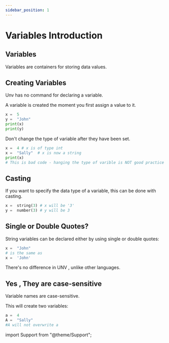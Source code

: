 ```yaml
---
sidebar_position: 1
---
```


# Variables Introduction

## Variables

Variables are containers for storing data values.

## Creating Variables

Unv has no command for declaring a variable.

A variable is created the moment you first assign a value to it.

```py {1,2}
x =  5
y =  "John"
print(x)
print(y)
```

Don't change the type of variable after they have been set.

```py {2}
x =  4 # x is of type int
x =  "Sally"  # x is now a string
print(x)
# This is bad code - hanging the type of varible is NOT good practice
```

## Casting

If you want to specify the data type of a variable, this can be done with casting.

```py
x =  string(3) # x will be '3'
y =  number(3) # y will be 3
```

<!--
## Get the Type

You can get the data type of a variable with the `type()` function.

```py
import print from 'standard'

x =  5
y =  "John"
print(type(x))
print(type(y))
```
-->

## Single or Double Quotes?

String variables can be declared either by using single or double quotes:

```py {1,3}
x =  "John"
# is the same as
x =  'John'
```
There's no difference in UNV , unlike other languages.

## Yes , They are case-sensitive

Variable names are case-sensitive.

This will create two variables:

```py
a =  4
A =  "Sally"
#A will not overwrite a
```

import Support from "@theme/Support";

<Support py js/>
